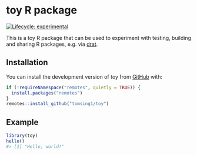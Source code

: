 
<!-- README.md is generated from README.Rmd. Please edit that file -->

# toy R package

<!-- badges: start -->

[![Lifecycle:
experimental](https://img.shields.io/badge/lifecycle-experimental-orange.svg)](https://lifecycle.r-lib.org/articles/stages.html#experimental)
<!-- badges: end -->

This is a toy R package that can be used to experiment with testing,
building and sharing R packages, e.g. via
[drat](https://cran.r-project.org/package=drat).

## Installation

You can install the development version of toy from
[GitHub](https://github.com/) with:

``` r
if (!requireNamespace("remotes", quietly = TRUE)) {
  install.packages("remotes")
}
remotes::install_github("tomsing1/toy")
```

## Example

``` r
library(toy)
hello()
#> [1] "Hello, world!"
```
